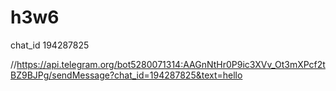 # h3w6

chat_id 194287825

//https://api.telegram.org/bot5280071314:AAGnNtHr0P9ic3XVv_Ot3mXPcf2tBZ9BJPg/sendMessage?chat_id=194287825&text=hello